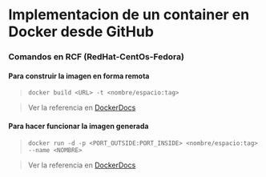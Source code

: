 # Implementacion de un container en Docker desde GitHub
### Comandos en RCF (RedHat-CentOs-Fedora)
#### Para construir la imagen en forma remota
>```docker build <URL> -t <nombre/espacio:tag>```

>Ver la referencia en [DockerDocs](https://docs.docker.com/engine/reference/commandline/build/)

#### Para hacer funcionar la imagen generada
>```docker run -d -p <PORT_OUTSIDE:PORT_INSIDE> <nombre/espacio:tag> --name <NOMBRE>```

>Ver la referencia en [DockerDocs](https://docs.docker.com/engine/reference/run/#name---name)